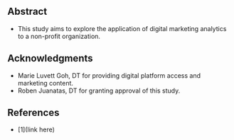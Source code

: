 <!-- ---
category: customer
--- -->
<!--# -->

## Abstract
- This study aims to explore the application of digital marketing analytics to a non-profit organization. 

<!--## Index Terms


## Introduction

## Conclusion

## Appendix A
## Appendix B-->

## Acknowledgments
- Marie Luvett Goh, DT for providing digital platform access and marketing content.
- Roben Juanatas, DT for granting approval of this study.

## References
- [1](link here)

